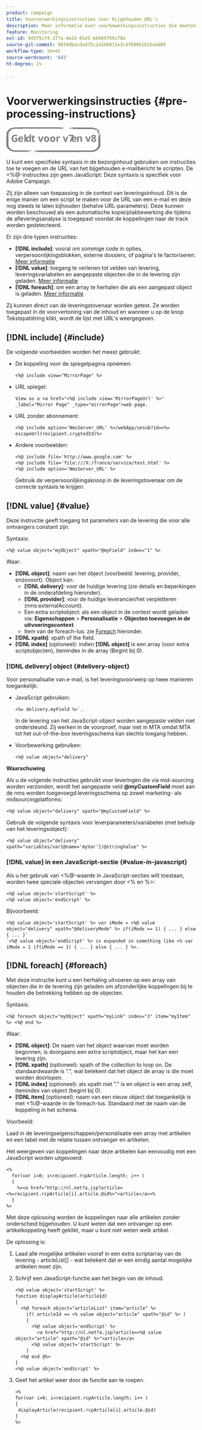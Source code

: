 ```yaml
---
product: campaign
title: Voorverwerkingsinstructies voor bijgehouden URL's
description: Meer informatie over voorbewerkingsinstructies die moeten worden gebruikt om de URL van een e-mailbericht te scripten en deze nog steeds te laten bijhouden
feature: Monitoring
exl-id: 9d3f5c74-377a-4e24-81e5-bb605f69cf8a
source-git-commit: 9839dbacda475c2a586811e3c4f686b1b1baab05
workflow-type: tm+mt
source-wordcount: '642'
ht-degree: 1%

---
```


# Voorverwerkingsinstructies {#pre-processing-instructions}

![](../../assets/common.svg)

U kunt een specifieke syntaxis in de bezorginhoud gebruiken om instructies toe te voegen en de URL van het bijgehouden e-mailbericht te scripten. De &lt;%@-instructies zijn geen JavaScript: Deze syntaxis is specifiek voor Adobe Campaign.

Zij zijn alleen van toepassing in de context van leveringsinhoud. Dit is de enige manier om een script te maken voor de URL van een e-mail en deze nog steeds te laten bijhouden (behalve URL-parameters). Deze kunnen worden beschouwd als een automatische kopie/plakbewerking die tijdens de afleveringsanalyse is toegepast voordat de koppelingen naar de track worden gedetecteerd.

Er zijn drie typen instructies:

* **[!DNL include]**: vooral om sommige code in opties, verpersoonlijkingsblokken, externe dossiers, of pagina&#39;s te factoriseren. [Meer informatie](#include)
* **[!DNL value]**: toegang te verlenen tot velden van levering, leveringsvariabelen en aangepaste objecten die in de levering zijn geladen. [Meer informatie](#value)
* **[!DNL foreach]**: om een array te herhalen die als een aangepast object is geladen. [Meer informatie](#foreach)

Zij kunnen direct van de leveringstovenaar worden getest. Ze worden toegepast in de voorvertoning van de inhoud en wanneer u op de knop Tekstspatiëring klikt, wordt de lijst met URL&#39;s weergegeven.

## [!DNL include] {#include}

De volgende voorbeelden worden het meest gebruikt:

* De koppeling voor de spiegelpagina opnemen:

   ```
   <%@ include view="MirrorPage" %>  
   ```

* URL spiegel:

   ```
   View as a <a href="<%@ include view='MirrorPageUrl' %>" _label="Mirror Page" _type="mirrorPage">web page.
   ```

* URL zonder abonnement:

   ```
   <%@ include option='NmsServer_URL' %>/webApp/unsub?id=<%= escapeUrl(recipient.cryptedId)%>
   ```

* Andere voorbeelden:

   ```
   <%@ include file='http://www.google.com' %>
   <%@ include file='file:///X:/france/service/test.html' %>
   <%@ include option='NmsServer_URL' %>
   ```

   Gebruik de verpersoonlijkingsknoop in de leveringstovenaar om de correcte syntaxis te krijgen.

## [!DNL value] {#value}

Deze instructie geeft toegang tot parameters van de levering die voor alle ontvangers constant zijn.

Syntaxis:

```
<%@ value object="myObject" xpath="@myField" index="1" %>
```

Waar:

* **[!DNL object]**: naam van het object (voorbeeld: levering, provider, enzovoort).
Object kan:
   * **[!DNL delivery]**: voor de huidige levering (zie details en beperkingen in de onderafdeling hieronder).
   * **[!DNL provider]**: voor de huidige leverancier/het verpletteren (nms:externalAccount).
   * Een extra scriptobject: als een object in de context wordt geladen via: **Eigenschappen** > **Personalisatie** > **Objecten toevoegen in de uitvoeringscontext**.
   * Item van de foreach-lus: zie [Foreach](#foreach) hieronder.
* **[!DNL xpath]**: xpath of the field.
* **[!DNL index]** (optioneel): indien **[!DNL object]** is een array (voor extra scriptobjecten), itemindex in de array (Begint bij 0).

### [!DNL delivery] object {#delivery-object}

Voor personalisatie van e-mail, is het leveringsvoorwerp op twee manieren toegankelijk:

* JavaScript gebruiken:

   ```
   <%= delivery.myField %>`.
   ```

   In de levering van het JavaScript-object worden aangepaste velden niet ondersteund. Zij werken in de voorproef, maar niet in MTA omdat MTA tot het out-of-the-box leveringsschema kan slechts toegang hebben.

* Voorbewerking gebruiken:

   ```
   <%@ value object="delivery"
   ```


**Waarschuwing**

Als u de volgende instructies gebruikt voor leveringen die via mid-sourcing worden verzonden, wordt het aangepaste veld **@myCustomField** moet aan de nms worden toegevoegd:leveringsschema op zowel marketing- als midsourcingplatforms:

```
<%@ value object="delivery" xpath="@myCustomField" %>
```

Gebruik de volgende syntaxis voor leverparameters/variabelen (met behulp van het leveringsobject):

```
<%@ value object="delivery" xpath="variables/var[@name='myVar']/@stringValue" %>
```

### [!DNL value] in een JavaScript-sectie {#value-in-javascript}

Als u het gebruik van &lt;%@-waarde in JavaScript-secties wilt toestaan, worden twee speciale objecten vervangen door &lt;% en %>:

```
<%@ value object='startScript' %>
<%@ value object='endScript' %>
```

Bijvoorbeeld:

```
<%@ value object='startScript' %> var iMode = <%@ value object="delivery" xpath="@deliveryMode" %> if(iMode == 1) { ... } else { ... }`
`<%@ value object='endScript' %> is expanded in something like <% var iMode = 1 if(iMode == 1) { ... } else { ... } %>.
```

## [!DNL foreach] {#foreach}

Met deze instructie kunt u een herhaling uitvoeren op een array van objecten die in de levering zijn geladen om afzonderlijke koppelingen bij te houden die betrekking hebben op de objecten.

Syntaxis:

```
<%@ foreach object="myObject" xpath="myLink" index="3" item="myItem" %> <%@ end %>
```

Waar:

* **[!DNL object]**: De naam van het object waarvan moet worden begonnen, is doorgaans een extra scriptobject, maar het kan een levering zijn.
* **[!DNL xpath]** (optioneel): xpath of the collection to loop on. De standaardwaarde is &quot;.&quot;, wat betekent dat het object de array is die moet worden doorlopen.
* **[!DNL index]** (optioneel): als xpath niet &quot;.&quot; is en object is een array zelf, itemindex van object (begint bij 0).
* **[!DNL item]** (optioneel): naam van een nieuw object dat toegankelijk is met &lt;%@-waarde in de foreach-lus. Standaard met de naam van de koppeling in het schema.

Voorbeeld:

Laad in de leveringseigenschappen/personalisatie een array met artikelen en een tabel met de relatie tussen ontvanger en artikelen.

Het weergeven van koppelingen naar deze artikelen kan eenvoudig met een JavaScript worden uitgevoerd:

```
<%
  for(var i=0; i<recipient.rcpArticle.length; i++ )
  {
    %><a href="http://nl.net?a.jsp?article=<%=recipient.rcpArticle[i].article.@id%>">article</a><%
  }
%>
```

Met deze oplossing worden de koppelingen naar alle artikelen zonder onderscheid bijgehouden. U kunt weten dat een ontvanger op een artikelkoppeling heeft geklikt, maar u kunt niet weten welk artikel.

De oplossing is:

1. Laad alle mogelijke artikelen vooraf in een extra scriptarray van de levering - articleList[] - wat betekent dat er een eindig aantal mogelijke artikelen moet zijn.
1. Schrijf een JavaScript-functie aan het begin van de inhoud.

   ```
   <%@ value object='startScript' %>
   function displayArticle(articleId)
   {
     <%@ foreach object="articleList" item="article" %>
       if( articleId == <% value object="article" xpath="@id" %> ) 
       {
         <%@ value object='endScript' %>
           <a href="http://nl.net?a.jsp?article=<%@ value object="article" xpath="@id" %>">article</a>
         <%@ value object='startScript' %>
       } 
     <%@ end @%>
   }
   <%@ value object='endScript' %>
   ```

1. Geef het artikel weer door de functie aan te roepen.

   ```
   <%
   for(var i=0; i<recipient.rcpArticle.length; i++ )
   {
    displayArticle(recipient.rcpArticle[i].article.@id)
   }
   %>
   ```
